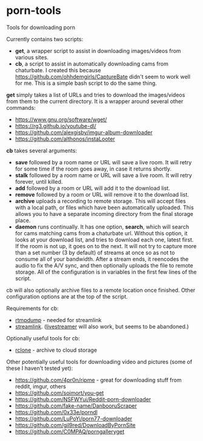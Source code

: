 # porn-tools
Tools for downloading porn

Currently contains two scripts:
* **get**, a wrapper script to assist in downloading images/videos from various sites.
* **cb**, a script to assist in automatically downloading cams from chaturbate.  I created this because https://github.com/ohhdemgirls/CaptureBate didn't seem to work well for me.  This is a simple bash script to do the same thing.

**get** simply takes a list of URLs and tries to download the images/videos from them to the current directory.  It is a wrapper around several other commands:
* https://www.gnu.org/software/wget/
* https://rg3.github.io/youtube-dl/
* https://github.com/alexgisby/imgur-album-downloader
* https://github.com/althonos/instaLooter

**cb** takes several arguments:
* **save** followed by a room name or URL will save a live room.  It will retry for some time if the room goes away, in case it returns shortly.
* **stalk** followed by a room name or URL will save a live room.  It will retry forever, until killed.
* **add** followed by a room or URL will add it to the download list.
* **remove** followed by a room or URL will remove it to the download list.
* **archive** uploads a recording to remote storage. This will accept files with a local path, or files which have been automatically uploaded.  This allows you to have a separate incoming directory from the final storage place.
* **daemon** runs continually.  It has one option, **search**, which will search for cams matching cams from a chaturbate url.  Without this option, it looks at your download list, and tries to download each one, latest first.  If the room is not up, it goes on to the next.  It will not try to capture more than a set number (3 by default) of streams at once so as not to consume all of your bandwidth.  After a stream ends, it reencodes the audio to fix the A/V sync, and then optionally uploads the file to remote storage.  All of the configuration is in variables in the first few lines of the script.

cb will also optionally archive files to a remote location once finished.  Other configuration options are at the top of the script.

Requirements for cb:
* [rtmpdump](http://rtmpdump.mplayerhq.hu/) - needed for streamlink
* [streamlink](https://github.com/streamlink/streamlink). ([livestreamer](https://github.com/chrippa/livestreamer) will also work, but seems to be abandoned.)

Optionally useful tools for cb:
* [rclone](http://rclone.org) - archive to cloud storage

Other potentially useful tools for downloading video and pictures (some of these I haven't tested yet):
* https://github.com/4pr0n/ripme - great for downloading stuff from reddit, imgur, others
* https://github.com/soimort/you-get
* https://github.com/NSFWYui/Reddit-porn-downloader
* https://github.com/fake-name/DanbooruScraper
* https://github.com/0x33e/porndl
* https://github.com/LuPoYi/porn77-downloader
* https://github.com/gil9red/DownloadByPornSite
* https://github.com/C0MPAQ/porngalleryget
